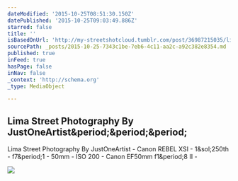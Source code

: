 ```yaml
---
dateModified: '2015-10-25T08:51:30.150Z'
datePublished: '2015-10-25T09:03:49.886Z'
starred: false
title: ''
isBasedOnUrl: 'http://my-streetshotcloud.tumblr.com/post/36987215035/lima-street-photography-by-justoneartist'
sourcePath: _posts/2015-10-25-7343c1be-7eb6-4c11-aa2c-a92c382e8354.md
published: true
inFeed: true
hasPage: false
inNav: false
_context: 'http://schema.org'
_type: MediaObject

---
```

<article style=""><h1>Lima Street Photography By JustOneArtist&amp;period;&amp;period;&amp;period;</h1><p>Lima Street Photography By JustOneArtist - Canon REBEL XSI - 1&amp;sol;250th - f7&amp;period;1 - 50mm - ISO 200 - Canon EF50mm f1&amp;period;8 II -</p><img src="http://41.media.tumblr.com/tumblr_medlprNjqq1rzlmeco1_500.jpg" /></article>